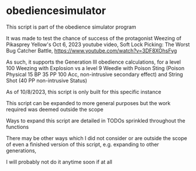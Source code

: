 # obediencesimulator
This script is part of the obedience simulator program

It was made to test the chance of success of the protagonist Weezing of Pikasprey Yellow's Oct 6, 2023 youtube video,
   Soft Lock Picking: The Worst Bug Catcher Battle, https://www.youtube.com/watch?v=3DF8XOhsFyg
   
 As such, it supports the Generation III obedience calculations, for a level 100 Weezing with Explosion 
    vs a level 9 Weedle with Poison Sting (Poison Physical 15 BP 35 PP 100 Acc, non-intrusive secondary effect) and String Shot (40 PP non-intrusive Status)
    
 As of 10/8/2023, this script is only built for this specific instance
 
 This script can be expanded to more general purposes but the work required was deemed outside the scope
 
 Ways to expand this script are detailed in TODOs sprinkled throughout the functions
 
 There may be other ways which I did not consider or are outside the scope of even a finished version of this script,
 e.g. expanding to other generations,
 
 I will probably not do it anytime soon if at all
